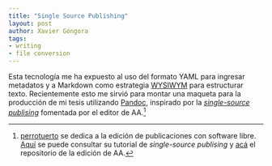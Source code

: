 ```yaml
---
title: "Single Source Publishing"
layout: post
author: Xavier Góngora
tags:
- writing
- file conversion
---
```

Esta tecnología me ha expuesto al uso del formato YAML para ingresar metadatos y a Markdown como estrategia [WYSIWYM](https://en.wikipedia.org/wiki/WYSIWYM) para estructurar texto. Recientemente esto me sirvió para montar una maqueta para la producción de mi tesis utilizando [Pandoc](https://pandoc.org/), inspirado por la [_single-source publising_](https://es.wikipedia.org/wiki/Publicaci%C3%B3n_desde_una_sola_fuente) fomentada por el editor de AA.[^perro]

[^perro]: [perrotuerto](https://perrotuerto.blog/) se dedica a la edición de publicaciones con software libre. [Aquí](https://prolibreros.gitlab.io/docs/tutorial-ssp/) se puede consultar su tutorial  de _single-source publising_ y [acá](https://gitlab.com/prolibreros/cc/algoritmos-arruinados) el repositorio de la edición de AA.



